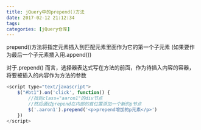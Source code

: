 ```yaml
---
title: jQuery中的prepend()方法
date: 2017-02-12 21:12:34
tags:
categories: [jQuery仓库]
---
```

prepend()方法将指定元素插入到匹配元素里面作为它的第一个子元素 (如果要作为最后一个子元素插入用.append())
<!--more-->
对于.prepend() 而言，选择器表达式写在方法的前面，作为待插入内容的容器，将要被插入的内容作为方法的参数
```js
<script type="text/javascript">
    $("#bt1").on('click', function() {
        //找到class="aaron1"的div节点
        //然后通过prepend在内部的首位置添加一个新的p节点
        $('.aaron1').prepend('<p>prepend增加的p元素</p>')
    })
</script>
```
